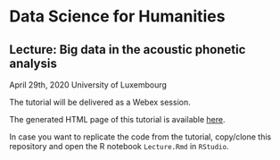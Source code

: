 # Data Science for Humanities

## Lecture: Big data in the acoustic phonetic analysis
April 29th, 2020
University of Luxembourg

The tutorial will be delivered as a Webex session.

The generated HTML page of this tutorial is available [here](https://petergilles.github.io/Data_Science_Humanities/index.nb.html).

In case you want to replicate the code from the tutorial, copy/clone this repository and open the R notebook `Lecture.Rmd` in `RStudio`.
